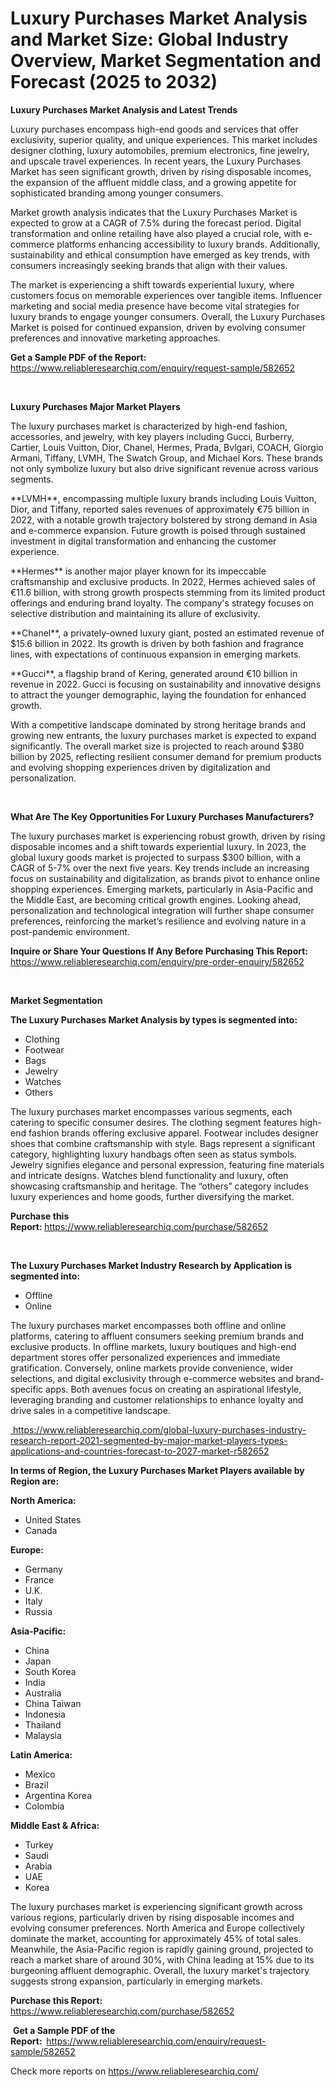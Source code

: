 <p><h1>Luxury Purchases Market Analysis and Market Size: Global Industry Overview, Market Segmentation and Forecast (2025 to 2032)</h1></p><p><strong>Luxury Purchases Market Analysis and Latest Trends</strong></p>
<p><p>Luxury purchases encompass high-end goods and services that offer exclusivity, superior quality, and unique experiences. This market includes designer clothing, luxury automobiles, premium electronics, fine jewelry, and upscale travel experiences. In recent years, the Luxury Purchases Market has seen significant growth, driven by rising disposable incomes, the expansion of the affluent middle class, and a growing appetite for sophisticated branding among younger consumers.</p><p>Market growth analysis indicates that the Luxury Purchases Market is expected to grow at a CAGR of 7.5% during the forecast period. Digital transformation and online retailing have also played a crucial role, with e-commerce platforms enhancing accessibility to luxury brands. Additionally, sustainability and ethical consumption have emerged as key trends, with consumers increasingly seeking brands that align with their values.</p><p>The market is experiencing a shift towards experiential luxury, where customers focus on memorable experiences over tangible items. Influencer marketing and social media presence have become vital strategies for luxury brands to engage younger consumers. Overall, the Luxury Purchases Market is poised for continued expansion, driven by evolving consumer preferences and innovative marketing approaches.</p></p>
<p><strong>Get a Sample PDF of the Report:&nbsp;</strong> <a href="https://www.reliableresearchiq.com/enquiry/request-sample/582652?utm_campaign=2313&utm_medium=2&utm_source=Github&utm_content=ia&utm_term=23032025&utm_id=luxury-purchases">https://www.reliableresearchiq.com/enquiry/request-sample/582652</a></p>
<p>&nbsp;</p>
<p><strong>Luxury Purchases Major Market Players</strong></p>
<p><p>The luxury purchases market is characterized by high-end fashion, accessories, and jewelry, with key players including Gucci, Burberry, Cartier, Louis Vuitton, Dior, Chanel, Hermes, Prada, Bvlgari, COACH, Giorgio Armani, Tiffany, LVMH, The Swatch Group, and Michael Kors. These brands not only symbolize luxury but also drive significant revenue across various segments.</p><p>**LVMH**, encompassing multiple luxury brands including Louis Vuitton, Dior, and Tiffany, reported sales revenues of approximately €75 billion in 2022, with a notable growth trajectory bolstered by strong demand in Asia and e-commerce expansion. Future growth is poised through sustained investment in digital transformation and enhancing the customer experience.</p><p>**Hermes** is another major player known for its impeccable craftsmanship and exclusive products. In 2022, Hermes achieved sales of €11.6 billion, with strong growth prospects stemming from its limited product offerings and enduring brand loyalty. The company's strategy focuses on selective distribution and maintaining its allure of exclusivity.</p><p>**Chanel**, a privately-owned luxury giant, posted an estimated revenue of $15.6 billion in 2022. Its growth is driven by both fashion and fragrance lines, with expectations of continuous expansion in emerging markets.</p><p>**Gucci**, a flagship brand of Kering, generated around €10 billion in revenue in 2022. Gucci is focusing on sustainability and innovative designs to attract the younger demographic, laying the foundation for enhanced growth.</p><p>With a competitive landscape dominated by strong heritage brands and growing new entrants, the luxury purchases market is expected to expand significantly. The overall market size is projected to reach around $380 billion by 2025, reflecting resilient consumer demand for premium products and evolving shopping experiences driven by digitalization and personalization.</p></p>
<p>&nbsp;</p>
<p><strong>What Are The Key Opportunities For Luxury Purchases Manufacturers?</strong></p>
<p><p>The luxury purchases market is experiencing robust growth, driven by rising disposable incomes and a shift towards experiential luxury. In 2023, the global luxury goods market is projected to surpass $300 billion, with a CAGR of 5-7% over the next five years. Key trends include an increasing focus on sustainability and digitalization, as brands pivot to enhance online shopping experiences. Emerging markets, particularly in Asia-Pacific and the Middle East, are becoming critical growth engines. Looking ahead, personalization and technological integration will further shape consumer preferences, reinforcing the market’s resilience and evolving nature in a post-pandemic environment.</p></p>
<p><strong>Inquire or Share Your Questions If Any Before Purchasing This Report:</strong> <a href="https://www.reliableresearchiq.com/enquiry/pre-order-enquiry/582652?utm_campaign=2313&utm_medium=2&utm_source=Github&utm_content=ia&utm_term=23032025&utm_id=luxury-purchases">https://www.reliableresearchiq.com/enquiry/pre-order-enquiry/582652</a></p>
<p>&nbsp;</p>
<p><strong>Market Segmentation</strong></p>
<p><strong>The Luxury Purchases Market Analysis by types is segmented into:</strong></p>
<p><ul><li>Clothing</li><li>Footwear</li><li>Bags</li><li>Jewelry</li><li>Watches</li><li>Others</li></ul></p>
<p><p>The luxury purchases market encompasses various segments, each catering to specific consumer desires. The clothing segment features high-end fashion brands offering exclusive apparel. Footwear includes designer shoes that combine craftsmanship with style. Bags represent a significant category, highlighting luxury handbags often seen as status symbols. Jewelry signifies elegance and personal expression, featuring fine materials and intricate designs. Watches blend functionality and luxury, often showcasing craftsmanship and heritage. The “others” category includes luxury experiences and home goods, further diversifying the market.</p></p>
<p><strong>Purchase this Report:&nbsp;</strong><a href="https://www.reliableresearchiq.com/purchase/582652?utm_campaign=2313&utm_medium=2&utm_source=Github&utm_content=ia&utm_term=23032025&utm_id=luxury-purchases">https://www.reliableresearchiq.com/purchase/582652</a></p>
<p>&nbsp;</p>
<p><strong>The Luxury Purchases Market Industry Research by Application is segmented into:</strong></p>
<p><ul><li>Offline</li><li>Online</li></ul></p>
<p><p>The luxury purchases market encompasses both offline and online platforms, catering to affluent consumers seeking premium brands and exclusive products. In offline markets, luxury boutiques and high-end department stores offer personalized experiences and immediate gratification. Conversely, online markets provide convenience, wider selections, and digital exclusivity through e-commerce websites and brand-specific apps. Both avenues focus on creating an aspirational lifestyle, leveraging branding and customer relationships to enhance loyalty and drive sales in a competitive landscape.</p></p>
<p><a href="https://www.reliableresearchiq.com/global-luxury-purchases-industry-research-report-2021-segmented-by-major-market-players-types-applications-and-countries-forecast-to-2027-market-r582652?utm_campaign=2313&utm_medium=2&utm_source=Github&utm_content=ia&utm_term=23032025&utm_id=luxury-purchases">&nbsp;https://www.reliableresearchiq.com/global-luxury-purchases-industry-research-report-2021-segmented-by-major-market-players-types-applications-and-countries-forecast-to-2027-market-r582652</a></p>
<p><strong>In terms of Region, the Luxury Purchases Market Players available by Region are:</strong></p>
<p>
    <p> <strong> North America: </strong>
        <ul>
            <li>United States</li>
            <li>Canada</li>
        </ul>
        </p> 
    <p> <strong> Europe: </strong>
        <ul>
            <li>Germany</li>
            <li>France</li>
            <li>U.K.</li>
            <li>Italy</li>
            <li>Russia</li>
        </ul>
        </p> 
    <p> <strong> Asia-Pacific: </strong>
        <ul>
            <li>China</li>
            <li>Japan</li>
            <li>South Korea</li>
            <li>India</li>
            <li>Australia</li>
            <li>China Taiwan</li>
            <li>Indonesia</li>
            <li>Thailand</li>
            <li>Malaysia</li>
        </ul>
        </p> 
    <p> <strong> Latin America: </strong>
        <ul>
            <li>Mexico</li>
            <li>Brazil</li>
            <li>Argentina Korea</li>
            <li>Colombia</li>
        </ul>
        </p> 
    <p> <strong> Middle East & Africa: </strong>
        <ul>
            <li>Turkey</li>
            <li>Saudi</li>
            <li>Arabia</li>
            <li>UAE</li>
            <li>Korea</li>
        </ul>
    </p>
    </p>
<p><p>The luxury purchases market is experiencing significant growth across various regions, particularly driven by rising disposable incomes and evolving consumer preferences. North America and Europe collectively dominate the market, accounting for approximately 45% of total sales. Meanwhile, the Asia-Pacific region is rapidly gaining ground, projected to reach a market share of around 30%, with China leading at 15% due to its burgeoning affluent demographic. Overall, the luxury market's trajectory suggests strong expansion, particularly in emerging markets.</p></p>
<p><strong>Purchase this Report: </strong><a href="https://www.reliableresearchiq.com/purchase/582652?utm_campaign=2313&utm_medium=2&utm_source=Github&utm_content=ia&utm_term=23032025&utm_id=luxury-purchases">https://www.reliableresearchiq.com/purchase/582652</a></p>
<p>&nbsp;<strong>Get a Sample PDF of the Report:&nbsp;&nbsp;</strong><a href="https://www.reliableresearchiq.com/enquiry/request-sample/582652?utm_campaign=2313&utm_medium=2&utm_source=Github&utm_content=ia&utm_term=23032025&utm_id=luxury-purchases">https://www.reliableresearchiq.com/enquiry/request-sample/582652</a></p>
<p><strong></strong></p>
<p>Check more reports on <a href="https://www.reliableresearchiq.com/?utm_campaign=2313&utm_medium=2&utm_source=Github&utm_content=ia&utm_term=23032025&utm_id=luxury-purchases">https://www.reliableresearchiq.com/</a></p>